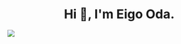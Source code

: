 
<h1 align="center">Hi 👋, I'm Eigo Oda.</h1>

![](http://github-profile-summary-cards.vercel.app/api/cards/profile-details?username=EigoOda&theme=nord_bright)
